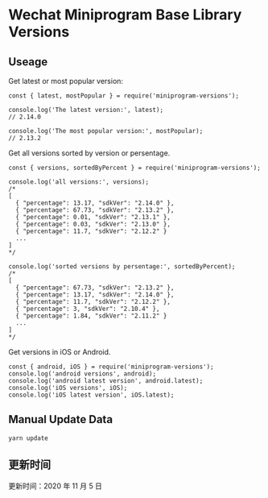 
# Wechat Miniprogram Base Library Versions

## Useage

Get latest or most popular version:

```;
const { latest, mostPopular } = require('miniprogram-versions');

console.log('The latest version:', latest);
// 2.14.0

console.log('The most popular version:', mostPopular);
// 2.13.2

```

Get all versions sorted by version or persentage.

```
const { versions, sortedByPercent } = require('miniprogram-versions');

console.log('all versions:', versions);
/*
[
  { "percentage": 13.17, "sdkVer": "2.14.0" },
  { "percentage": 67.73, "sdkVer": "2.13.2" },
  { "percentage": 0.01, "sdkVer": "2.13.1" },
  { "percentage": 0.03, "sdkVer": "2.13.0" },
  { "percentage": 11.7, "sdkVer": "2.12.2" }
  ...
]
*/

console.log('sorted versions by persentage:', sortedByPercent);
/*
[
  { "percentage": 67.73, "sdkVer": "2.13.2" },
  { "percentage": 13.17, "sdkVer": "2.14.0" },
  { "percentage": 11.7, "sdkVer": "2.12.2" },
  { "percentage": 3, "sdkVer": "2.10.4" },
  { "percentage": 1.84, "sdkVer": "2.11.2" }
  ...
]
*/
```

Get versions in iOS or Android.

```
const { android, iOS } = require('miniprogram-versions');
console.log('android versions', android);
console.log('android latest version', android.latest);
console.log('iOS versions', iOS);
console.log('iOS latest version', iOS.latest);
```

## Manual Update Data

```
yarn update
```

## 更新时间

更新时间：2020 年 11 月 5 日
